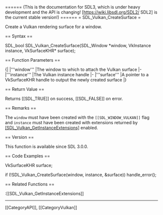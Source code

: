 ====== (This is the documentation for SDL3, which is under heavy development and the API is changing! [https://wiki.libsdl.org/SDL2/ SDL2] is the current stable version!) ======
= SDL_Vulkan_CreateSurface =

Create a Vulkan rendering surface for a window.

== Syntax ==

<syntaxhighlight lang='c'>
SDL_bool SDL_Vulkan_CreateSurface(SDL_Window *window,
                                  VkInstance instance,
                                  VkSurfaceKHR* surface);
</syntaxhighlight>

== Function Parameters ==

{|
|'''window'''
|The window to which to attach the Vulkan surface
|-
|'''instance'''
|The Vulkan instance handle
|-
|'''surface'''
|A pointer to a VkSurfaceKHR handle to output the newly created surface
|}

== Return Value ==

Returns [[SDL_TRUE]] on success, [[SDL_FALSE]] on error.

== Remarks ==

The <code>window</code> must have been created with the
<code>[[SDL_WINDOW_VULKAN]]</code> flag and <code>instance</code> must have
been created with extensions returned by
[[SDL_Vulkan_GetInstanceExtensions]]() enabled.

== Version ==

This function is available since SDL 3.0.0.

== Code Examples ==

<syntaxhighlight lang='c++'>
VkSurfaceKHR surface;

if (!SDL_Vulkan_CreateSurface(window, instance, &surface)) handle_error();
</syntaxhighlight>

== Related Functions ==

:[[SDL_Vulkan_GetInstanceExtensions]]

----
[[CategoryAPI]], [[CategoryVulkan]]
<!-- #See the Style Guide for instructions on editing the footer. -->


